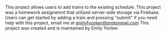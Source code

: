 This project allows users to add trains to the existing schedule.
This project was a homework assignemnt that utilized server-side storage via Firebase.
Users can get started by adding a train and pressing "submit"
if you need help with this project, email me at emilyfyonker@protonmail.com
This project was created and is maintained by Emily Yonker. 